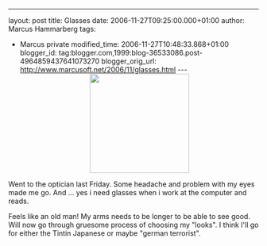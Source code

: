 ---
layout: post
title: Glasses
date: 2006-11-27T09:25:00.000+01:00
author: Marcus Hammarberg
tags:
  - Marcus private
modified_time: 2006-11-27T10:48:33.868+01:00
blogger_id: tag:blogger.com,1999:blog-36533086.post-4964859437641073270
blogger_orig_url: http://www.marcusoft.net/2006/11/glasses.html ---
[<img src="http://www.eurobru.com/taxitint.gif"
style="DISPLAY: block; MARGIN: 0px auto 10px; WIDTH: 200px; CURSOR: hand; TEXT-ALIGN: center"
data-border="0" />](http://www.eurobru.com/taxitint.gif)

<div>

<div>

Went to the optician last Friday. Some headache and problem with my eyes
made me go. And ... yes i need glasses when i work at the computer and
reads.




Feels like an old man! My arms needs to be longer to be able to see
good. Will now go through gruesome process of choosing my "looks". I
think I'll go for either the Tintin Japanese or maybe "german
terrorist".

</div>

</div>
